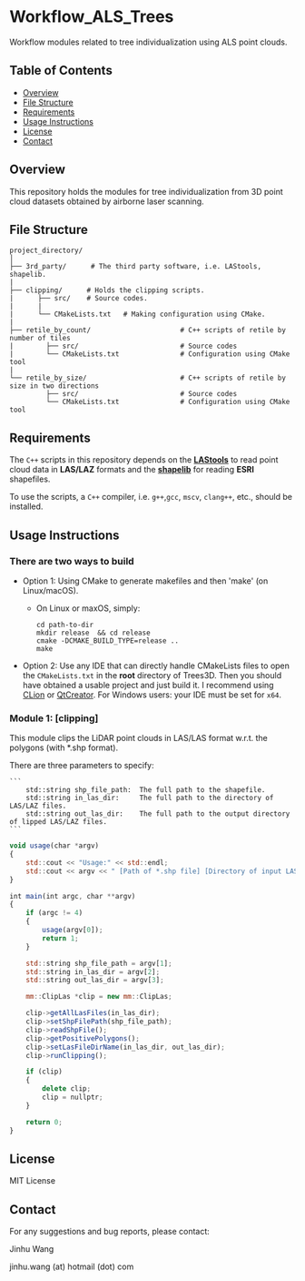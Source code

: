 # Workflow_ALS_Trees

Workflow modules related to tree individualization using ALS point clouds.

## Table of Contents

- [Overview](#overview)
- [File Structure](#file-structure)
- [Requirements](#requirements)
- [Usage Instructions](#usage-instructions)
- [License](#license)
- [Contact](#contact)

## Overview

This repository holds the modules for tree individualization from 3D point cloud datasets obtained by airborne laser scanning.

## File Structure

```plaintext
project_directory/
│
├── 3rd_party/      # The third party software, i.e. LAStools, shapelib.
|
├── clipping/      # Holds the clipping scripts.
|      ├── src/    # Source codes.
|      |
|      └── CMakeLists.txt   # Making configuration using CMake.
|
├── retile_by_count/                      # C++ scripts of retile by number of tiles
|        ├── src/                         # Source codes
|        └── CMakeLists.txt               # Configuration using CMake tool
|
└── retile_by_size/                       # C++ scripts of retile by size in two directions
         ├── src/                         # Source codes
         └── CMakeLists.txt               # Configuration using CMake tool
```

## Requirements

The `C++` scripts in this repository depends on the **[LAStools](https://lastools.github.io/)** to read point cloud data in **LAS/LAZ** formats and the **[shapelib](http://shapelib.maptools.org/)** for reading **ESRI** shapefiles.

To use the scripts, a `C++` compiler, i.e. `g++`,`gcc`, `mscv`, `clang++`, etc., should be installed.

## Usage Instructions

### There are two ways to build

- Option 1: Using CMake to generate makefiles and then 'make' (on Linux/macOS).

  - On Linux or maxOS, simply:

    ```
    cd path-to-dir
    mkdir release  && cd release
    cmake -DCMAKE_BUILD_TYPE=release ..
    make
    ```

- Option 2: Use any IDE that can directly handle CMakeLists files to open the `CMakeLists.txt` in the **root** directory of Trees3D.
  Then you should have obtained a usable project and just build it. I recommend using
  [CLion](https://www.jetbrains.com/clion/) or [QtCreator](https://www.qt.io/product). For Windows users: your IDE must be set for `x64`.

### Module 1: [clipping]

This module clips the LiDAR point clouds in LAS/LAS format w.r.t. the polygons (with *.shp format).

There are three parameters to specify:

    ```
        std::string shp_file_path:  The full path to the shapefile.
        std::string in_las_dir:     The full path to the directory of LAS/LAZ files.
        std::string out_las_dir:    The full path to the output directory of lipped LAS/LAZ files.
    ```

```javascript {.line-numbers}
void usage(char *argv)
{
    std::cout << "Usage:" << std::endl;
    std::cout << argv << " [Path of *.shp file] [Directory of input LAS/LAZ files] [Directory of output LAS/LAZ files]" << std::endl;
}

int main(int argc, char **argv)
{
    if (argc != 4)
    {
        usage(argv[0]);
        return 1;
    }

    std::string shp_file_path = argv[1];
    std::string in_las_dir = argv[2];
    std::string out_las_dir = argv[3];

    mm::ClipLas *clip = new mm::ClipLas;

    clip->getAllLasFiles(in_las_dir);
    clip->setShpFilePath(shp_file_path);
    clip->readShpFile();
    clip->getPositivePolygons();
    clip->setLasFileDirName(in_las_dir, out_las_dir);
    clip->runClipping();

    if (clip)
    {
        delete clip;
        clip = nullptr;
    }

    return 0;
}
```

## License

MIT License

## Contact

For any suggestions and bug reports, please contact:

Jinhu Wang

jinhu.wang (at) hotmail (dot) com
